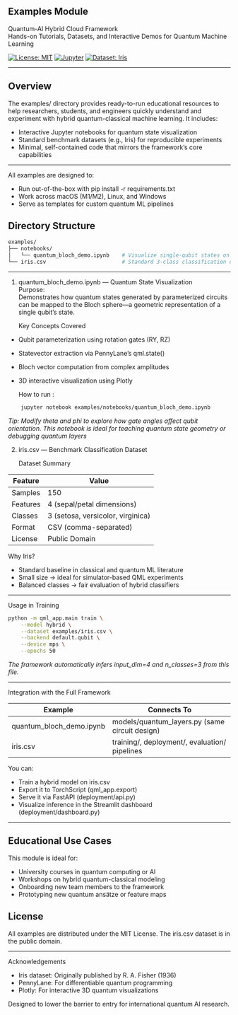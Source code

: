 ## Examples Module

Quantum-AI Hybrid Cloud Framework  
Hands-on Tutorials, Datasets, and Interactive Demos for Quantum Machine Learning  

[![License: MIT](https://img.shields.io/badge/License-MIT-green.svg)](./LICENSE)
[![Jupyter](https://img.shields.io/badge/Launch-Jupyter-blue.svg)](https://jupyter.org/)
[![Dataset: Iris](https://img.shields.io/badge/Dataset-Iris-purple.svg)](https://archive.ics.uci.edu/ml/datasets/iris)

--- 

## Overview

The examples/ directory provides ready-to-run educational resources to help researchers, students, and engineers quickly understand and experiment with hybrid quantum-classical machine learning. It includes:

- Interactive Jupyter notebooks for quantum state visualization  
- Standard benchmark datasets (e.g., Iris) for reproducible experiments  
- Minimal, self-contained code that mirrors the framework’s core capabilities

---

 All examples are designed to:  
- Run out-of-the-box with pip install -r requirements.txt  
- Work across macOS (M1/M2), Linux, and Windows  
- Serve as templates for custom quantum ML pipelines  


## Directory Structure  

```bash
examples/
├── notebooks/
│   └── quantum_bloch_demo.ipynb    # Visualize single-qubit states on the Bloch sphere
└── iris.csv                        # Standard 3-class classification dataset (150 samples)
```


---


 1. quantum_bloch_demo.ipynb — Quantum State Visualization  
      Purpose:  
      Demonstrates how quantum states generated by parameterized circuits can be mapped to the Bloch sphere—a geometric representation of a single qubit’s state.
    
    Key Concepts Covered  
  - Qubit parameterization using rotation gates (RY, RZ)  
  - Statevector extraction via PennyLane’s qml.state()  
  - Bloch vector computation from complex amplitudes  
  - 3D interactive visualization using Plotly

    How to run :
```bash
    jupyter notebook examples/notebooks/quantum_bloch_demo.ipynb
```
 *Tip: Modify theta and phi to explore how gate angles affect qubit orientation. This notebook is ideal for teaching quantum state geometry or debugging quantum layers*  

 2. iris.csv — Benchmark Classification Dataset
    
     Dataset Summary

| Feature  | Value                             |
|----------|----------------------------------|
| Samples  | 150                              |
| Features | 4 (sepal/petal dimensions)       |
| Classes  | 3 (setosa, versicolor, virginica)|
| Format   | CSV (comma-separated)            |
| License  | Public Domain                    |

Why Iris?

- Standard baseline in classical and quantum ML literature  
- Small size → ideal for simulator-based QML experiments  
- Balanced classes → fair evaluation of hybrid classifiers  

---

Usage in Training  
```bash
python -m qml_app.main train \
    --model hybrid \
    --dataset examples/iris.csv \
    --backend default.qubit \
    --device mps \
    --epochs 50
```
*The framework automatically infers input_dim=4 and n_classes=3 from this file.*  

---

Integration with the Full Framework  

| Example                        | Connects To                                      |
|--------------------------------|-------------------------------------------------|
| quantum_bloch_demo.ipynb        | models/quantum_layers.py (same circuit design) |
| iris.csv                        | training/, deployment/, evaluation/ pipelines  |  

You can:

- Train a hybrid model on iris.csv  
- Export it to TorchScript (qml_app.export)  
- Serve it via FastAPI (deployment/api.py)  
- Visualize inference in the Streamlit dashboard (deployment/dashboard.py)

---

## Educational Use Cases

This module is ideal for:

- University courses in quantum computing or AI
- Workshops on hybrid quantum-classical modeling
- Onboarding new team members to the framework
- Prototyping new quantum ansätze or feature maps

## License

All examples are distributed under the MIT License. The iris.csv dataset is in the public domain.  

---

Acknowledgements

- Iris dataset: Originally published by R. A. Fisher (1936)  
- PennyLane: For differentiable quantum programming  
- Plotly: For interactive 3D quantum visualizations
  
 Designed to lower the barrier to entry for international quantum AI research.













 
    


   





